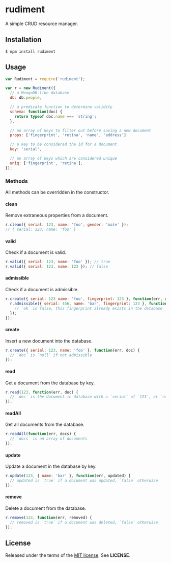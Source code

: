 rudiment
========
A simple CRUD resource manager.

Installation
------------

    $ npm install rudiment

Usage
-----

```javascript
var Rudiment = require('rudiment');
```

```javascript
var r = new Rudiment({
  // a MongoDB-like database
  db: db.people,

  // a predicate function to determine validity
  schema: function(doc) {
    return typeof doc.name === 'string';
  },

  // an array of keys to filter out before saving a new document
  props: ['fingerprint', 'retina', 'name', 'address']

  // a key to be considered the id for a document
  key: 'serial',

  // an array of keys which are considered unique
  uniq: ['fingerprint', 'retina'],
});
```

### Methods

All methods can be overridden in the constructor.

#### clean

Remove extraneous properties from a document.

```javascript
r.clean({ serial: 123, name: 'foo', gender: 'male' });
// { serial: 123, name: 'foo' }
```

#### valid

Check if a document is valid.

```javascript
r.valid({ serial: 123, name: 'foo' }); // true
r.valid({ serial: 123, name: 123 }); // false
```

#### admissible

Check if a document is admissible.

```javascript
r.create({ serial: 123 name: 'foo', fingerprint: 123 }, function(err, doc) {
  r.admissible({ serial: 456, name: 'bar', fingerprint: 123 }, function(err, ok) {
    // `ok` is false, this fingerprint already exists in the database
  });
});
```

#### create

Insert a new document into the database.

```javascript
r.create({ serial: 123, name: 'foo' }, function(err, doc) {
  // `doc` is `null` if not admissible
});
```

#### read

Get a document from the database by key.

```javascript
r.read(123, function(err, doc) {
  // `doc` is the document in database with a `serial` of `123`, or `null` if not found.
});
```

#### readAll

Get all documents from the database.

```javascript
r.readAll(function(err, docs) {
  // `docs` is an array of documents
});
```

#### update

Update a document in the database by key.

```javascript
r.update(123, { name: 'bar' }, function(err, updated) {
  // updated is `true` if a document was updated, `false` otherwise
});
```

#### remove

Delete a document from the database.

```javascript
r.remove(123, function(err, removed) {
  // removed is `true` if a document was deleted, `false` otherwise
});
```

License
-------
Released under the terms of the
[MIT license](http://tldrlegal.com/license/mit-license). See **LICENSE**.
